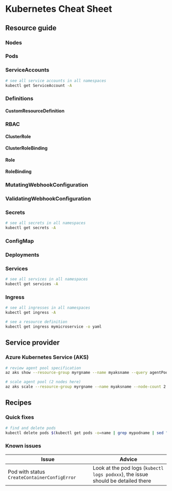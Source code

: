 # Kubernetes Cheat Sheet

## Resource guide

### Nodes

### Pods

### ServiceAccounts

```bash
# see all service accounts in all namespaces
kubectl get ServiceAccount -A
```

### Definitions

#### CustomResourceDefinition

### RBAC

#### ClusterRole

#### ClusterRoleBinding

#### Role

#### RoleBinding

### MutatingWebhookConfiguration

### ValidatingWebhookConfiguration

### Secrets

```bash
# see all secrets in all namespaces
kubectl get secrets -A
```

### ConfigMap

### Deployments

### Services

```bash
# see all services in all namespaces
kubectl get services -A
```

### Ingress

```bash
# see all ingresses in all namespaces
kubectl get ingress -A

# see a resource definition
kubectl get ingress mymicroservice -o yaml
```

## Service provider

### Azure Kubernetes Service (AKS)

```bash
# review agent pool specification
az aks show --resource-group myrgname --name myaksname --query agentPoolProfiles

# scale agent pool (2 nodes here)
az aks scale --resource-group myrgname --name myaksname --node-count 2 --query properties.provisioningState
```

## Recipes

### Quick fixes

```bash
# find and delete pods
kubectl delete pods $(kubectl get pods -o=name | grep mypodname | sed "s/^.\{4\}//")
```

### Known issues

Issue | Advice
----- | ------
Pod with status `CreateContainerConfigError` | Look at the pod logs (`kubectl logs podxxx`), the issue should be detailed there

